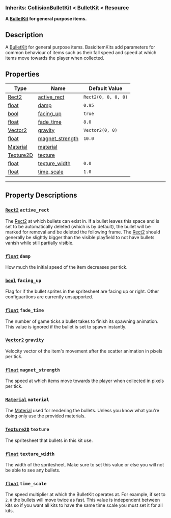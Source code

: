 ### **Inherits:** [CollisionBulletKit](https://github.com/PickledCow/STGodot-4/wiki/CollisionBulletKit) < [BulletKit](https://github.com/PickledCow/STGodot-4/wiki/BulletKit) < [Resource](https://docs.godotengine.org/en/stable/classes/class_resource.html)
**A [BulletKit](https://github.com/PickledCow/STGodot-4/wiki/BulletKit) for general purpose items.**
## Description
A [BulletKit](https://github.com/PickledCow/STGodot-4/wiki/BulletKit) for general purpose items. BasicItemKits add parameters for common behaviour of items such as their fall speed and speed at which items move towards the player when collected.
## Properties
|Type|Name|Default Value|
|-|-|-|
|[Rect2](https://docs.godotengine.org/en/stable/classes/class_rect2.html) | [active_rect](#Rect2-active_rect) |`Rect2(0, 0, 0, 0)`|
|[float](https://docs.godotengine.org/en/stable/classes/class_float.html) | [damp](#float-damp) |`0.95`|
|[bool](https://docs.godotengine.org/en/stable/classes/class_bool.html) | [facing_up](#bool-facing_up) |`true`|
|[float](https://docs.godotengine.org/en/stable/classes/class_float.html) | [fade_time](#float-fade_time) |`8.0`|
|[Vector2](https://docs.godotengine.org/en/stable/classes/class_vector2.html) | [gravity](#Vector2-gravity) |`Vector2(0, 0)`|
|[float](https://docs.godotengine.org/en/stable/classes/class_float.html) | [magnet_strength](#float-magnet_strength) |`10.0`|
|[Material](https://docs.godotengine.org/en/stable/classes/class_material.html) | [material](#Material-material) ||
|[Texture2D](https://docs.godotengine.org/en/stable/classes/class_texture2d.html) | [texture](#Texture2D-texture) ||
|[float](https://docs.godotengine.org/en/stable/classes/class_float.html) | [texture_width](#float-texture_width) |`0.0`|
|[float](https://docs.godotengine.org/en/stable/classes/class_float.html) | [time_scale](#float-time_scale) |`1.0`|
---
## Property Descriptions
### [`Rect2`](https://docs.godotengine.org/en/stable/classes/class_rect2.html) `active_rect`
The [Rect2](https://docs.godotengine.org/en/stable/classes/class_rect2.html) at which bullets can exist in. If a bullet leaves this space and is set to be automatically deleted (which is by default), the bullet will be marked for removal and be deleted the following frame.
The [Rect2](https://docs.godotengine.org/en/stable/classes/class_rect2.html) should generally be slightly bigger than the visible playfield to not have bullets vanish while still partially visible.
### [`float`](https://docs.godotengine.org/en/stable/classes/class_float.html) `damp`
How much the initial speed of the item decreases per tick.
### [`bool`](https://docs.godotengine.org/en/stable/classes/class_bool.html) `facing_up`
Flag for if the bullet sprites in the spritesheet are facing up or right. Other configuartions are currently unsupported.
### [`float`](https://docs.godotengine.org/en/stable/classes/class_float.html) `fade_time`
The number of game ticks a bullet takes to finish its spawning animation. This value is ignored if the bullet is set to spawn instantly.
### [`Vector2`](https://docs.godotengine.org/en/stable/classes/class_vector2.html) `gravity`
Velocity vector of the item's movement after the scatter animation in pixels per tick.
### [`float`](https://docs.godotengine.org/en/stable/classes/class_float.html) `magnet_strength`
The speed at which items move towards the player when collected in pixels per tick.
### [`Material`](https://docs.godotengine.org/en/stable/classes/class_material.html) `material`
The [Material](https://docs.godotengine.org/en/stable/classes/class_material.html) used for rendering the bullets. Unless you know what you're doing only use the provided materials.
### [`Texture2D`](https://docs.godotengine.org/en/stable/classes/class_texture2d.html) `texture`
The spritesheet that bullets in this kit use.
### [`float`](https://docs.godotengine.org/en/stable/classes/class_float.html) `texture_width`
The width of the spritesheet. Make sure to set this value or else you will not be able to see any bullets.
### [`float`](https://docs.godotengine.org/en/stable/classes/class_float.html) `time_scale`
The speed multiplier at which the BulletKit operates at. For example, if set to `2.0` the bullets will move twice as fast.
This value is independent between kits so if you want all kits to have the same time scale you must set it for all kits.
